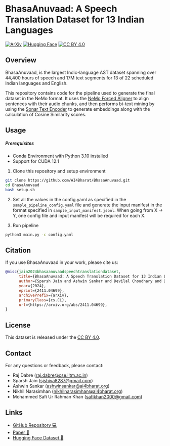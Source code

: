 # BhasaAnuvaad: A Speech Translation Dataset for 13 Indian Languages


[![ArXiv](https://img.shields.io/badge/arXiv-2411.02538-b31b1b.svg)](http://arxiv.org/abs/2411.04699)     [![Hugging Face](https://img.shields.io/badge/🤗%20Hugging%20Face-Datasets-yellow)](https://huggingface.co/collections/ai4bharat/bhasaanuvaad-672b3790b6470eab68b1cb87) [![CC BY 4.0](https://img.shields.io/badge/License-CC%20BY%204.0-lightgrey.svg)](https://creativecommons.org/licenses/by/4.0/)

## Overview

BhasaAnuvaad, is the largest Indic-language AST dataset spanning over 44,400 hours of speech and 17M text segments for 13 of 22 scheduled Indian languages and English.

This repository contains code for the pipeline used to generate the final dataset in the NeMo format. It uses the [NeMo Forced Aligner](https://github.com/AI4Bharat/NeMo.git) to align sentences with their audio chunks, and then performs bi-text mining by using the [Sonar Text Encoder](https://github.com/facebookresearch/SONAR) to generate embeddings along with the calculation of Cosine Similarity scores.

## Usage

##### Prerequisites
- Conda Environment with Python 3.10 installed
- Support for CUDA 12.1

1. Clone this repository and setup environment
```bash
git clone https://github.com/AI4Bharat/BhasaAnuvaad.git
cd BhasaAnuvaad
bash setup.sh
```

2. Set all the values in the config.yaml as specified in the `sample_pipeline_config.yaml` file and generate the input manifest in the format specified in `sample_input_manifest.jsonl`. When going from X -> Y, one config file and input manifest will be required for each X.

3. Run pipeline
```bash
python3 main.py -c config.yaml
```

## Citation

If you use BhasaAnuvaad in your work, please cite us:

```bibtex
@misc{jain2024bhasaanuvaadspeechtranslationdataset,
      title={BhasaAnuvaad: A Speech Translation Dataset for 13 Indian Languages}, 
      author={Sparsh Jain and Ashwin Sankar and Devilal Choudhary and Dhairya Suman and Nikhil Narasimhan and Mohammed Safi Ur Rahman Khan and Anoop Kunchukuttan and Mitesh M Khapra and Raj Dabre},
      year={2024},
      eprint={2411.04699},
      archivePrefix={arXiv},
      primaryClass={cs.CL},
      url={https://arxiv.org/abs/2411.04699}, 
}
```

## License

This dataset is released under the [CC BY 4.0](https://creativecommons.org/licenses/by/4.0/).

## Contact

For any questions or feedback, please contact:
- Raj Dabre (raj.dabre@cse.iitm.ac.in)
- Sparsh Jain (sjshiva8287@gmail.com)
- Ashwin Sankar (ashwinsankar@ai4bharat.org)
- Nikhil Narasimhan (nikhilnarasimhan@ai4bharat.org)
- Mohammed Safi Ur Rahman Khan (safikhan2000@gmail.com)

## Links

- [GitHub Repository 💻](https://github.com/AI4Bharat/BhasaAnuvaad.git)
- [Paper 📄](http://arxiv.org/abs/2411.04699)
- [Hugging Face Dataset 🤗](https://huggingface.co/collections/ai4bharat/bhasaanuvaad-672b3790b6470eab68b1cb87)


